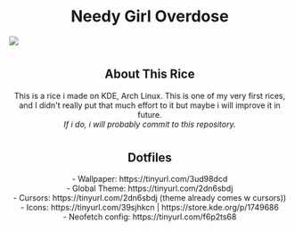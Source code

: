 <h1 align="center">Needy Girl Overdose</h1>

![](https://cdn.discordapp.com/attachments/635625917623828520/1041786556941348955/unknown.png)

#

<h2 align="center">About This Rice</h3>

<p align="center">
This is a rice i made on KDE, Arch Linux. This is one of my very first rices, and I didn't really put that much effort to it but maybe i will improve it in future. <br>
<i>If i do, i will probably commit to this repository.</i>
</p>

#

<h2 align="center">Dotfiles</h3>
<div align="center">
- Wallpaper: https://tinyurl.com/3ud98dcd
<br>
- Global Theme: https://tinyurl.com/2dn6sbdj
<br>
- Cursors: https://tinyurl.com/2dn6sbdj (theme already comes w cursors))
<br>
- Icons: https://tinyurl.com/39sjhkcn | https://store.kde.org/p/1749686
<br>
- Neofetch config: https://tinyurl.com/f6p2ts68
</div>
